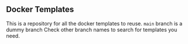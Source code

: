 ## Docker Templates
This is a repository for all the docker templates to reuse. 
`main` branch is a dummy branch
Check other branch names to search for templates you need.